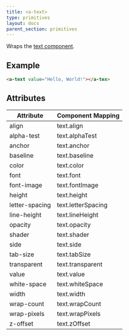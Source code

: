 ```yaml
---
title: <a-text>
type: primitives
layout: docs
parent_section: primitives
---
```


[text]: ../components/text.md

Wraps the [text component][text].

## Example

```html
<a-text value="Hello, World!"></a-tex>
```

## Attributes

| Attribute      | Component Mapping  |
|----------------|--------------------|
| align          | text.align         |
| alpha-test     | text.alphaTest     |
| anchor         | text.anchor        |
| baseline       | text.baseline      |
| color          | text.color         |
| font           | text.font          |
| font-image     | text.fontImage     |
| height         | text.height        |
| letter-spacing | text.letterSpacing |
| line-height    | text.lineHeight    |
| opacity        | text.opacity       |
| shader         | text.shader        |
| side           | text.side          |
| tab-size       | text.tabSize       |
| transparent    | text.transparent   |
| value          | text.value         |
| white-space    | text.whiteSpace    |
| width          | text.width         |
| wrap-count     | text.wrapCount     |
| wrap-pixels    | text.wrapPixels    |
| z-offset       | text.zOffset       |
